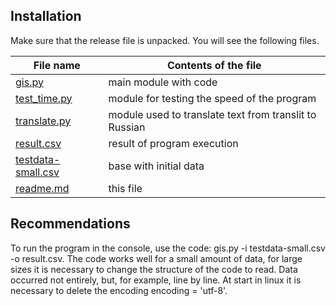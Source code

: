 Installation
------------
Make sure that the release file is unpacked. You will see the following files.

File name  | Contents of the file
----------------|----------------------
[gis.py](https://github.com/dbbdementev/gis/blob/master/gis.py)       | main module with code
[test_time.py](https://github.com/dbbdementev/gis/blob/master/test_time.py)       | module for testing the speed of the program
[translate.py](https://github.com/dbbdementev/gis/blob/master/translate.py)   | module used to translate text from translit to Russian
[result.csv](https://github.com/dbbdementev/gis/blob/master/result.csv)       | result of program execution
[testdata-small.csv](https://github.com/dbbdementev/gis/blob/master/testdata-small.csv)    | base with initial data
[readme.md](https://github.com/dbbdementev/gis/blob/master/readme.md)    | this file


Recommendations
------------

To run the program in the console, use the code: gis.py -i testdata-small.csv -o result.csv.
The code works well for a small amount of data, for large sizes it is necessary to change the structure of the code to read.
Data occurred not entirely, but, for example, line by line.
At start in linux it is necessary to delete the encoding encoding = 'utf-8'.
